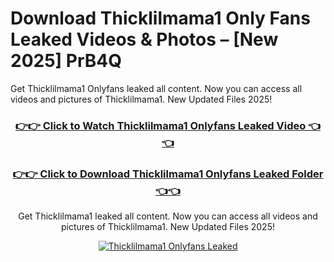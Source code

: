 # Download Thicklilmama1 Only Fans Leaked Videos & Photos – [New 2025] PrB4Q

Get Thicklilmama1 Onlyfans leaked all content. Now you can access all videos and pictures of Thicklilmama1. New Updated Files 2025!  
<div align="center">
  
### [👉👉 Click to Watch Thicklilmama1 Onlyfans Leaked Video 👈👈](https://links2leaks.com/thicklilmama1)  
### [👉👉 Click to Download Thicklilmama1 Onlyfans Leaked Folder 👈👈](https://links2leaks.com/thicklilmama1)  

Get Thicklilmama1 leaked all content. Now you can access all videos and pictures of Thicklilmama1. New Updated Files 2025!  

[![Thicklilmama1 Onlyfans Leaked](https://i.ibb.co/93hzkbrt/l2l.gif)](https://links2leaks.com/thicklilmama1)  

</div>
